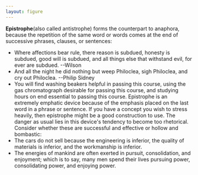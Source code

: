 ```yaml
---
layout: figure
---
```


**Epistrophe**(also called antistrophe) forms the counterpart to anaphora, because the repetition of the same word or words comes at the end of successive phrases, clauses, or sentences:
 - Where affections bear rule, there reason is subdued, honesty is subdued, good will is subdued, and all things else that withstand evil, for ever are subdued. --Wilson
 - And all the night he did nothing but weep Philoclea, sigh Philoclea, and cry out Philoclea. --Philip Sidney
 - You will find washing beakers helpful in passing this course, using the gas chromatograph desirable for passing this course, and studying hours on end essential to passing this course.
Epistrophe is an extremely emphatic device because of the emphasis placed on the last word in a phrase or sentence. If you have a concept you wish to stress heavily, then epistrophe might be a good construction to use. The danger as usual lies in this device's tendency to become too rhetorical. Consider whether these are successful and effective or hollow and bombastic:
 - The cars do not sell because the engineering is inferior, the quality of materials is inferior, and the workmanship is inferior.
 - The energies of mankind are often exerted in pursuit, consolidation, and enjoyment; which is to say, many men spend their lives pursuing power, consolidating power, and enjoying power.